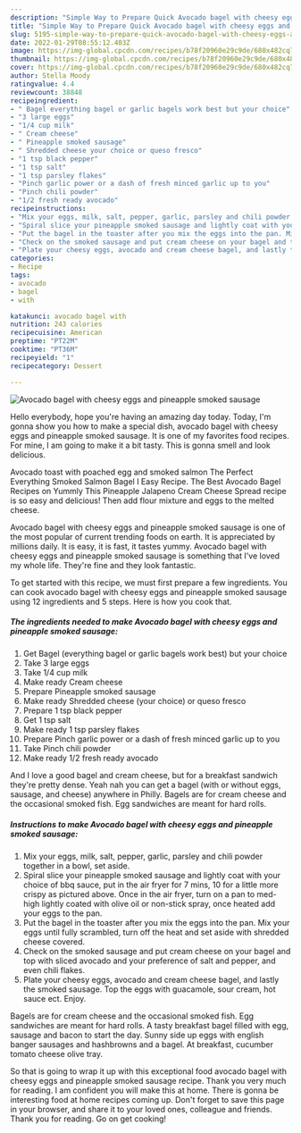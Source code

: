 ```yaml
---
description: "Simple Way to Prepare Quick Avocado bagel with cheesy eggs and pineapple smoked sausage"
title: "Simple Way to Prepare Quick Avocado bagel with cheesy eggs and pineapple smoked sausage"
slug: 5195-simple-way-to-prepare-quick-avocado-bagel-with-cheesy-eggs-and-pineapple-smoked-sausage
date: 2022-01-29T08:55:12.403Z
image: https://img-global.cpcdn.com/recipes/b78f20960e29c9de/680x482cq70/avocado-bagel-with-cheesy-eggs-and-pineapple-smoked-sausage-recipe-main-photo.jpg
thumbnail: https://img-global.cpcdn.com/recipes/b78f20960e29c9de/680x482cq70/avocado-bagel-with-cheesy-eggs-and-pineapple-smoked-sausage-recipe-main-photo.jpg
cover: https://img-global.cpcdn.com/recipes/b78f20960e29c9de/680x482cq70/avocado-bagel-with-cheesy-eggs-and-pineapple-smoked-sausage-recipe-main-photo.jpg
author: Stella Moody
ratingvalue: 4.4
reviewcount: 38848
recipeingredient:
- " Bagel everything bagel or garlic bagels work best but your choice"
- "3 large eggs"
- "1/4 cup milk"
- " Cream cheese"
- " Pineapple smoked sausage"
- " Shredded cheese your choice or queso fresco"
- "1 tsp black pepper"
- "1 tsp salt"
- "1 tsp parsley flakes"
- "Pinch garlic power or a dash of fresh minced garlic up to you"
- "Pinch chili powder"
- "1/2 fresh ready avocado"
recipeinstructions:
- "Mix your eggs, milk, salt, pepper, garlic, parsley and chili powder together in a bowl, set aside."
- "Spiral slice your pineapple smoked sausage and lightly coat with your choice of bbq sauce, put in the air fryer for 7 mins, 10 for a little more crispy as pictured above. Once in the air fryer, turn on a pan to med-high lightly coated with olive oil or non-stick spray, once heated add your eggs to the pan."
- "Put the bagel in the toaster after you mix the eggs into the pan. Mix your eggs until fully scrambled, turn off the heat and set aside with shredded cheese covered."
- "Check on the smoked sausage and put cream cheese on your bagel and top with sliced avocado and your preference of salt and pepper, and even chili flakes."
- "Plate your cheesy eggs, avocado and cream cheese bagel, and lastly the smoked sausage. Top the eggs with guacamole, sour cream, hot sauce ect. Enjoy."
categories:
- Recipe
tags:
- avocado
- bagel
- with

katakunci: avocado bagel with 
nutrition: 243 calories
recipecuisine: American
preptime: "PT22M"
cooktime: "PT36M"
recipeyield: "1"
recipecategory: Dessert

---
```



![Avocado bagel with cheesy eggs and pineapple smoked sausage](https://img-global.cpcdn.com/recipes/b78f20960e29c9de/680x482cq70/avocado-bagel-with-cheesy-eggs-and-pineapple-smoked-sausage-recipe-main-photo.jpg)

Hello everybody, hope you're having an amazing day today. Today, I'm gonna show you how to make a special dish, avocado bagel with cheesy eggs and pineapple smoked sausage. It is one of my favorites food recipes. For mine, I am going to make it a bit tasty. This is gonna smell and look delicious.

Avocado toast with poached egg and smoked salmon The Perfect Everything Smoked Salmon Bagel I Easy Recipe. The Best Avocado Bagel Recipes on Yummly This Pineapple Jalapeno Cream Cheese Spread recipe is so easy and delicious! Then add flour mixture and eggs to the melted cheese.

Avocado bagel with cheesy eggs and pineapple smoked sausage is one of the most popular of current trending foods on earth. It is appreciated by millions daily. It is easy, it is fast, it tastes yummy. Avocado bagel with cheesy eggs and pineapple smoked sausage is something that I've loved my whole life. They're fine and they look fantastic.


To get started with this recipe, we must first prepare a few ingredients. You can cook avocado bagel with cheesy eggs and pineapple smoked sausage using 12 ingredients and 5 steps. Here is how you cook that.

<!--inarticleads1-->

##### The ingredients needed to make Avocado bagel with cheesy eggs and pineapple smoked sausage:

1. Get  Bagel (everything bagel or garlic bagels work best) but your choice
1. Take 3 large eggs
1. Take 1/4 cup milk
1. Make ready  Cream cheese
1. Prepare  Pineapple smoked sausage
1. Make ready  Shredded cheese (your choice) or queso fresco
1. Prepare 1 tsp black pepper
1. Get 1 tsp salt
1. Make ready 1 tsp parsley flakes
1. Prepare Pinch garlic power or a dash of fresh minced garlic up to you
1. Take Pinch chili powder
1. Make ready 1/2 fresh ready avocado


And I love a good bagel and cream cheese, but for a breakfast sandwich they&#39;re pretty dense. Yeah nah you can get a bagel (with or without eggs, sausage, and cheese) anywhere in Philly. Bagels are for cream cheese and the occasional smoked fish. Egg sandwiches are meant for hard rolls. 

<!--inarticleads2-->

##### Instructions to make Avocado bagel with cheesy eggs and pineapple smoked sausage:

1. Mix your eggs, milk, salt, pepper, garlic, parsley and chili powder together in a bowl, set aside.
1. Spiral slice your pineapple smoked sausage and lightly coat with your choice of bbq sauce, put in the air fryer for 7 mins, 10 for a little more crispy as pictured above. Once in the air fryer, turn on a pan to med-high lightly coated with olive oil or non-stick spray, once heated add your eggs to the pan.
1. Put the bagel in the toaster after you mix the eggs into the pan. Mix your eggs until fully scrambled, turn off the heat and set aside with shredded cheese covered.
1. Check on the smoked sausage and put cream cheese on your bagel and top with sliced avocado and your preference of salt and pepper, and even chili flakes.
1. Plate your cheesy eggs, avocado and cream cheese bagel, and lastly the smoked sausage. Top the eggs with guacamole, sour cream, hot sauce ect. Enjoy.


Bagels are for cream cheese and the occasional smoked fish. Egg sandwiches are meant for hard rolls. A tasty breakfast bagel filled with egg, sausage and bacon to start the day. Sunny side up eggs with english banger sausages and hashbrowns and a bagel. At breakfast, cucumber tomato cheese olive tray. 

So that is going to wrap it up with this exceptional food avocado bagel with cheesy eggs and pineapple smoked sausage recipe. Thank you very much for reading. I am confident you will make this at home. There is gonna be interesting food at home recipes coming up. Don't forget to save this page in your browser, and share it to your loved ones, colleague and friends. Thank you for reading. Go on get cooking!
